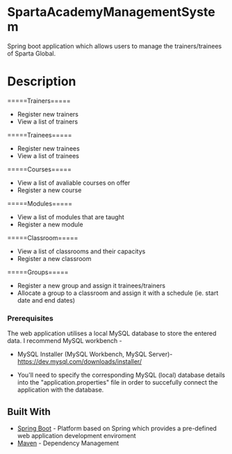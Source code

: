 # SpartaAcademyManagementSystem

Spring boot application which allows users to manage the trainers/trainees of Sparta Global.

# Description
=====Trainers=====
* Register new trainers 
* View a list of trainers

=====Trainees=====
* Register new trainees
* View a list of trainees

=====Courses=====
* View a list of avaliable courses on offer
* Register a new course

=====Modules=====
* View a list of modules that are taught 
* Register a new module

=====Classroom=====
* View a list of classrooms and their capacitys 
* Register a new classroom

=====Groups=====
* Register a new group and assign it trainees/trainers
* Allocate a group to a classroom and assign it with a schedule (ie. start date and end dates)
### Prerequisites
The web application utilises a local MySQL database to store the entered data.
I recommend MySQL workbench -
* MySQL Installer (MySQL Workbench, MySQL Server)- https://dev.mysql.com/downloads/installer/ 

* You'll need to specify the corresponding MySQL (local) database details into the "application.properties" file in order to succefully connect the application with the database.

## Built With
* [Spring Boot](https://spring.io/projects/spring-boot) - Platform based on Spring which provides a pre-defined web application development enviroment
* [Maven](https://maven.apache.org/) - Dependency Management

